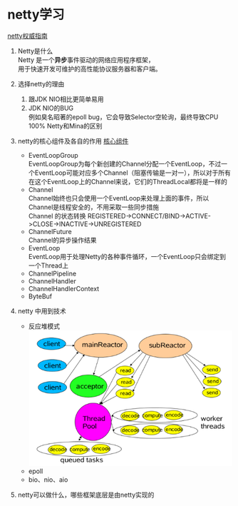 netty学习
===
[netty权威指南](http://ifeve.com/netty-2-6/)

1. Netty是什么  
Netty 是一个**异步**事件驱动的网络应用程序框架，  
用于快速开发可维护的高性能协议服务器和客户端。

2. 选择netty的理由
    1. 跟JDK NIO相比更简单易用 
    2. JDK NIO的BUG  
例如臭名昭著的epoll bug，它会导致Selector空轮询，最终导致CPU 100%
Netty和Mina的区别

3. netty的核心组件及各自的作用
[核心组件](https://blog.csdn.net/summerZBH123/article/details/79344226)
    * EventLoopGroup  
    EventLoopGroup为每个新创建的Channel分配一个EventLoop，不过一个EventLoop可能对应多个Channel（阻塞传输是一对一），所以对于所有在这个EventLoop上的Channel来说，它们的ThreadLocal都将是一样的
    * Channel  
    Channel始终也只会使用一个EventLoop来处理上面的事件，所以Channel是线程安全的，不用采取一些同步措施  
Channel 的状态转换
REGISTERED->CONNECT/BIND->ACTIVE->CLOSE->INACTIVE->UNREGISTERED     
    * ChannelFuture  
    Channel的异步操作结果
    * EventLoop  
    EventLoop用于处理Netty的各种事件循环，一个EventLoop只会绑定到一个Thread上
    * ChannelPipeline
    * ChannelHandler
    * ChannelHandlerContext
    * ByteBuf

4. netty 中用到技术
    * 反应堆模式  
    ![image](images/netty-reactor.png)
    * epoll
    * bio、nio、aio

5. netty可以做什么，哪些框架底层是由netty实现的  
